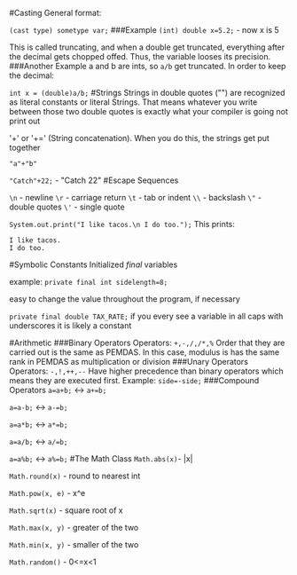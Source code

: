 #Casting
General format:

`(cast type) sometype var;`
###Example
`(int) double x=5.2;` - now x is 5

This is called truncating, and when a double get truncated, everything after the decimal gets chopped offed. Thus, the variable looses its precision.
###Another Example
a and b are ints, so `a/b` get truncated. In order to keep the decimal:

`int x = (double)a/b;`
#Strings
Strings in double quotes ("") are recognized as literal constants or literal Strings.
That means whatever you write between those two double quotes is exactly what your compiler is going not print out

'+' or '+=' (String concatenation). When you do this, the strings get put together

`"a"+"b"`


`"Catch"+22;` - "Catch 22"
#Escape Sequences

`\n` - newline
`\r` - carriage return
`\t` - tab or indent
`\\` - backslash
`\"` - double quotes
`\'` - single quote

`System.out.print("I like tacos.\n I do too.");`
This prints:

```
I like tacos.
I do too.
```

#Symbolic Constants
Initialized *final* variables

example: `private final int sidelength=8;`

easy to change the value throughout the program, if necessary

`private final double TAX_RATE;` if you every see a variable in all caps with underscores it is likely a constant

#Arithmetic
###Binary Operators
Operators: `+,-,/,/*,%`
Order that they are carried out is the same as PEMDAS. In this case, modulus is has the same rank in PEMDAS as multiplication or division
###Unary Operators
Operators: `-,!,++,--`
Have higher precedence than binary operators which means they are executed first. Example: `side=-side;`
###Compound Operators
`a=a+b;` <-> `a+=b;`

`a=a-b;` <-> `a-=b;`

`a=a*b;` <-> `a*=b;`

`a=a/b;` <-> `a/=b;`

`a=a%b;` <-> `a%=b;`
#The Math Class
`Math.abs(x)`- |x|

`Math.round(x)` - round to nearest int

`Math.pow(x, e)` - x^e

`Math.sqrt(x)` - square root of x

`Math.max(x, y)` - greater of the two

`Math.min(x, y)` - smaller of the two

`Math.random()` - 0<=x<1
